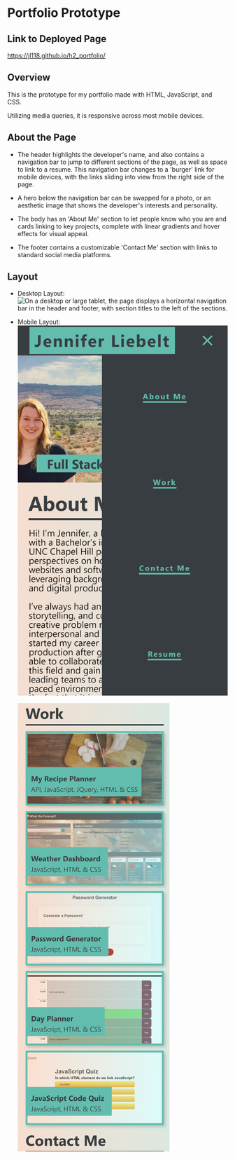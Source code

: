 # Portfolio Prototype

## Link to Deployed Page

https://jl118.github.io/h2_portfolio/

## Overview

This is the prototype for my portfolio made with HTML, JavaScript, and CSS.

Utilizing media queries, it is responsive across most mobile devices.

## About the Page

* The header highlights the developer's name, and also contains a navigation bar to jump to different sections of the page, as well as space to link to a resume. This navigation bar changes to a 'burger' link for mobile devices, with the links sliding into view from the right side of the page. 

* A hero below the navigation bar can be swapped for a photo, or an aesthetic image that shows the developer's interests and personality.

* The body has an 'About Me' section to let people know who you are and cards linking to key projects, complete with linear gradients and hover effects for visual appeal. 

* The footer contains a customizable 'Contact Me' section with links to standard social media platforms. 

## Layout

* Desktop Layout:
    ![On a desktop or large tablet, the page displays a horizontal navigation bar in the header and footer, with section titles to the left of the sections.](./assets/images/fullsize_screenshot.png)

* Mobile Layout:
    ![On a mobile device, the navigation bar becomes a responsive 'burger' menu.](./assets/images/mobile1.png)

    ![On a mobile device, the page displays a more vertical layout and one card per row.](./assets/images/mobile_screenshot.png)


